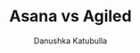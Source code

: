 ---
is_programmatic_layout_6: true
draft: false
title: "Asana vs Agiled"
snippet: "Asana vs Agiled"
image:
  src: /images/pseo/asana-vs-agiled.png
  alt: "marketing, task management, resource management, productivity"
publishDate: 2024-12-18
category: ""
author: "Danushka Katubulla"
tags:
  - "Marketing"
  - "Tips"
  - "Open-Source"
  - "Team"
tools:
  Asana:
    sub_title: "Simplifying Team Collaboration"
    main_content: "Asana is known for its intuitive interface and straightforward approach to task management. It's perfect for teams looking for a tool that prioritizes simplicity without sacrificing essential project-tracking features. From creating task boards to assigning deadlines, Asana shines in its ability to keep projects moving seamlessly. However, some users find its features limiting when it comes to advanced customization or scalability for larger, more complex workflows."
    features: ["Visual project views, including timelines, boards, and calendars.", "Simple task assignment with due dates and priority levels.", "Integration with tools like Slack, Google Workspace, and Microsoft Teams.", "Easy-to-use mobile app for project updates on the go."]
    analytics_rate: "⭐⭐⭐⭐⭐"
    analytics_review: "Clear and effective"
    customization_rate: "⭐⭐⭐"
    customization_review: "Basic customization"
    collaboration_features_rate: "⭐⭐⭐⭐"
    collaboration_features_review: "Strong collaboration tools"
    self_hosted: false
    open_source: false
    pricing: "Free & Paid plans"
  Agiled:
    sub_title: "The All-in-One Business Management Tool"
    main_content: "Agiled positions itself as a comprehensive business management platform, combining project management with invoicing, CRM, and time tracking. It's an excellent choice for small to medium-sized businesses seeking an integrated solution that covers multiple aspects of operations. While it offers robust features, some users may find the interface less intuitive compared to more specialized tools."
    features: ["Integrated CRM and invoicing capabilities.", "Time tracking and project management in one platform.", "Customizable workflows and project templates.", "Client portal for enhanced customer interaction."]
    analytics_rate: "⭐⭐⭐⭐"
    analytics_review: "Functional and user-friendly"
    customization_rate: "⭐⭐⭐⭐"
    customization_review: "Good customization options"
    collaboration_features_rate: "⭐⭐⭐⭐"
    collaboration_features_review: "Effective collaboration tools"
    self_hosted: false
    open_source: false
    pricing: "Free & Paid plans"
description: Discover the best project management tools for your business. Compare Asana, Agiled, and Worklenz to find the perfect open-source alternative.
related: [asana-vs-bonsai, asana-vs-plutio, asana-vs-teamwork, asana-vs-meistertask]
---